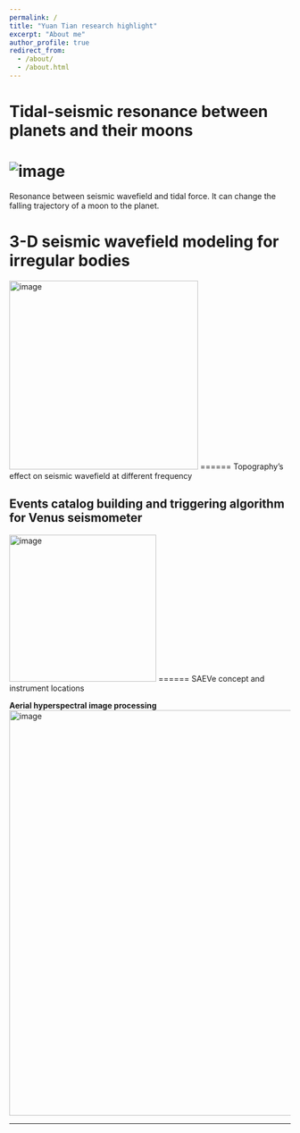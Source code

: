 ```yaml
---
permalink: /
title: "Yuan Tian research highlight"
excerpt: "About me"
author_profile: true
redirect_from: 
  - /about/
  - /about.html
---
```



**Tidal-seismic resonance between planets and their moons**
======
![image](https://user-images.githubusercontent.com/53156528/134987276-7a15bc59-0ab8-469d-8976-b3de3d83d6fb.gif)
======
Resonance between seismic wavefield and tidal force.
It can change the falling trajectory of a moon to the planet.


**3-D seismic wavefield modeling for irregular bodies**
======
<img width="338" alt="image" src="https://user-images.githubusercontent.com/53156528/134985232-84f1a036-098a-4596-8ee1-6a0cb36ca81c.png">
======
Topography’s effect on seismic wavefield at different frequency


**Events catalog building and triggering algorithm for Venus seismometer**
------
<img width="263" alt="image" src="https://user-images.githubusercontent.com/53156528/134985544-ebf8deed-ca52-4887-8299-36b27d21d70c.png">
======
SAEVe concept and instrument locations


**Aerial hyperspectral image processing**
<img width="726" alt="image" src="https://user-images.githubusercontent.com/53156528/134985924-5baa2c26-6793-4f77-a0ff-6d9478bfc1c5.png">

------
